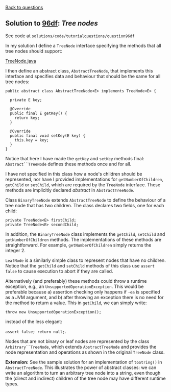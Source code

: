 [Back to questions](../README.md)

## Solution to [96df](../questions/96df): *Tree nodes*

See code at `solutions/code/tutorialquestions/question96df`

In my solution I define a `TreeNode` interface specifying the methods that all tree nodes should support:

[TreeNode.java](../solutions/code/tutorialquestions/question96df/solution/TreeNode.java)

I then define an abstract class, `AbstractTreeNode`, that implements this interface and specifies
data and behaviour that should be the same for all tree nodes:

```
public abstract class AbstractTreeNode<E> implements TreeNode<E> {

  private E key;
  
  @Override
  public final E getKey() {
    return key;
  }
  
  @Override
  public final void setKey(E key) {
    this.key = key;
  }
}
```

Notice that here I have made the `getKey` and `setKey` methods final: `Abstract``TreeNode`
defines these methods once and for all.

I have not specified in this class how a node's children should be represented, nor have I provided implementations for
`getNumberOfChildren`, `getChild` or `setChild`, which are required by the `TreeNode`
interface.  These methods are implicitly declared *abstract* in `AbstractTreeNode`.

Class `BinaryTreeNode` extends `AbstractTreeNode` to define the behaviour of a tree node that has
two children.  The class declares two fields, one for each child:

```
private TreeNode<E> firstChild;
private TreeNode<E> secondChild;
```

In addition, the `BinaryTreeNode` class implements the `getChild`, `setChild` and `getNumberOfChildren` methods.  The implementations
of these methods are straightforward.  For example, `getNumberOfChildren` simply returns the integer 2.

`LeafNode` is a similarly simple class to represent nodes that have no children.  Notice that the `getChild`
and `setChild` methods of this class use `assert false` to cause execution to abort if they are called.

Alternatively (and preferably) these methods could throw a runtime exception, e.g., an `UnsupportedOperationException`.
This would be preferable because a) assertion checking only happens if `-ea` is specified as a JVM argument, and b)
after throwing an exception there is no need for the method to return a value.  This in `getChild`, we can simply write:

`throw new UnsupportedOperationException();`

instead of the less elegant:

`assert false; return null;`.

Nodes that are not binary or leaf nodes are represented by the class `Arbitrary``TreeNode`, which extends `AbstractTreeNode`
and provides the node representation and operations as shown in the original `TreeNode` class.  

**Extension:**  See the sample solution for an implementation of `toString()` in `AbstractTreeNode`.
This illustrates the power of abstract classes: we can write an algorithm to turn an arbitrary tree node into a string, even though the (direct and indirect)
children of the tree node may have different runtime types.

